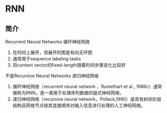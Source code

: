 # RNN
简介
--

Recurrent Neural Networks 循环神经网络

1.  在时间上展开，但展开的图是有向无环图
2.  通常用于sequence labeling tasks
3.  将context vector的fixed-length随着时间步骤变化比较好

不是Recursive Neural Networks 递归神经网络

1.  循环神经网络（recurrent neural network ，Rumelhart et al., 1986c）通常被称为RNN，是一类用于处理序列数据的链式神经网络。
2.  递归神经网络（recursive neural network，Pollack,1990）是具有树状阶层结构且网络节点按其连接顺序对输入信息进行处理的人工神经网络。